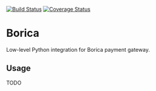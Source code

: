 [![Build Status](https://travis-ci.org/IOEra/borica.svg?branch=master)](https://travis-ci.org/IOEra/borica)
[![Coverage Status](https://coveralls.io/repos/github/IOEra/borica/badge.png?branch=master)](https://coveralls.io/github/IOEra/borica?branch=master)

# Borica

Low-level Python integration for Borica payment gateway.

## Usage

TODO

